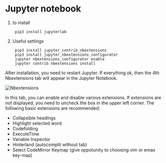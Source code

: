 # Jupyter notebook

1. to install

        pip3 install jupyterlab

2. Useful settings

        pip3 install jupyter_contrib_nbextensions
        pip3 install jupyter_nbextensions_configurator
        jupyter nbextensions_configurator enable
        jupyter contrib nbextensions install 

After installation, you need to restart Jupyter.
If everything ok, then the 4th Nbextensions tab will appear in the Jupyter Notebook.

![Nbextensions](/img/nbextensions.png)

In this tab, you can enable and disable various extensions. If extensions are not displayed, you need to uncheck the box in the upper left corner. The following basic extensions are recommended:

- Collapsible headings
- Highlight selected word
- Codefolding
- ExecuteTime
- Variable Inspector
- Hinterland (autocomplit without tab)
- Select CodeMirror Keymap (give oppotunity to choosing vim or emax key-map)
